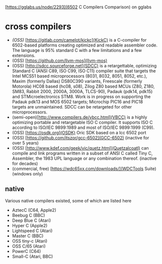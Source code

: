 
[https://gglabs.us/node/2293](6502 C Compilers Comparison) on gglabs

# cross compilers

* _(OSS)_ [https://gitlab.com/camelot/kickc](KickC) is a C-compiler for 6502-based platforms creating optimized and readable assembler code. The language is 95% standard C with a few limitations and a few extensions.
* (OSS) [https://github.com/llvm-mos](llvm-mos)
* (OSS) [http://sdcc.sourceforge.net](SDCC) is a retargettable, optimizing Standard C (ANSI C89, ISO C99, ISO C11) compiler suite that targets the Intel MCS51 based microprocessors (8031, 8032, 8051, 8052, etc.), Maxim (formerly Dallas) DS80C390 variants, Freescale (formerly Motorola) HC08 based (hc08, s08), Zilog Z80 based MCUs (Z80, Z180, SM83, Rabbit 2000, 2000A, 3000A, TLCS-90), Padauk (pdk14, pdk15) and STMicroelectronics STM8. Work is in progress on supporting the Padauk pdk13 and MOS 6502 targets; Microchip PIC16 and PIC18 targets are unmaintained. SDCC can be retargeted for other microprocessors.
* (semi-open)[http://www.compilers.de/vbcc.html](VBCC) is a highly optimizing portable and retargetable ISO C compiler. It supports ISO C according to ISO/IEC 9899:1989 and most of ISO/IEC 9899:1999 (C99).
* (OSS) [https://osdk.org](OSDK) Oric SDK based on a lcc 6502 port
* (OSS) [https://github.com/itszor/gcc-6502](GCC-6502) (inactive for over 5 years)
* (OSS) [http://www.kdef.com/geek/vic/quetz.html](Quetzalcoatl) can compile and link programs written in a subset of ANSI C called Tiny C, Assembler, the 1983 UPL language or any combination thereof. (inactive for decades)
* (commercial, free) [https://wdc65xx.com/downloads/](WDCTools Suite) (windows only)

## native

Various native compilers existed, some of which are listed here

* AztecC (C64, Apple2)
* Beebug C (BBC)
* Deep Blue C (Atari)
* Hyper C (Apple2)
* Lightspeed C (Atari)
* Master C (BBC)
* OSS tiny-c (Atari)
* OSS C/65 (Atari)
* PowerC (C64)
* Small-C (Atari, BBC)